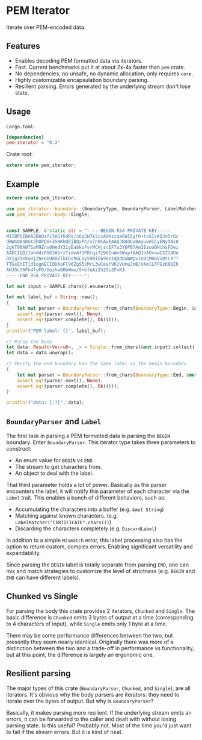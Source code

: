 # PEM Iterator

Iterate over PEM-encoded data.

## Features

* Enables decoding PEM formatted data via iterators.
* Fast. Current benchmarks put it at about 2x-4x faster than `pem` crate.
* No dependencies, no unsafe, no dynamic allocation, only requires `core`.
* Highly customizable encapsulation boundary parsing.
* Resilient parsing. Errors generated by the underlying stream don't lose state.

## Usage

`Cargo.toml`:

```toml
[dependencies]
pem-iterator = "0.2"
```

Crate root:

```rust
extern crate pem_iterator;
```

## Example

```rust
extern crate pem_iterator;

use pem_iterator::boundary::{BoundaryType, BoundaryParser, LabelMatcher};
use pem_iterator::body::Single;


const SAMPLE: &'static str = "-----BEGIN RSA PRIVATE KEY-----
MIIBPQIBAAJBAOsfi5AGYhdRs/x6q5H7kScxA0Kzzqe6WI6gf6+tc6IvKQJo5rQc
dWWSQ0nRGt2hOPDO+35NKhQEjBQxPh/v7n0CAwEAAQJBAOGaBAyuw0ICyENy5NsO
2gkT00AWTSzM9Zns0HedY31yEabkuFvrMCHjscEF7u3Y6PB7An3IzooBHchsFDei
AAECIQD/JahddzR5K3A6rzTidmAf1PBtqi7296EnWv8WvpfAAQIhAOvowIXZI4Un
DXjgZ9ekuUjZN+GUQRAVlkEEohGLVy59AiEA90VtqDdQuWWpvJX0cM08V10tLXrT
TTGsEtITid1ogAECIQDAaFl90ZgS5cMrL3wCeatVKzVUmuJmB/VAmlLFFGzK0QIh
ANJGc7AFk4fyFD/OezhwGHbWmo/S+bfeAiIh2Ss2FxKJ
-----END RSA PRIVATE KEY-----";

let mut input = SAMPLE.chars().enumerate();

let mut label_buf = String::new();
{
    let mut parser = BoundaryParser::from_chars(BoundaryType::Begin, &mut input, &mut label_buf);
    assert_eq!(parser.next(), None);
    assert_eq!(parser.complete(), Ok(()));
}
println!("PEM label: {}", label_buf);

// Parse the body
let data: Result<Vec<u8>, _> = Single::from_chars(&mut input).collect();
let data = data.unwrap();

// Verify the end boundary has the same label as the begin boundary
{
    let mut parser = BoundaryParser::from_chars(BoundaryType::End, &mut input, LabelMatcher(label_buf.chars()));
    assert_eq!(parser.next(), None);
    assert_eq!(parser.complete(), Ok(()));
}

println!("data: {:?}", data);
```

## `BoundaryParser` and `Label`

The first task in parsing a PEM formatted data is parsing the `BEGIN` boundary. Enter `BoundaryParser`.  This iterator type takes three parameters to construct:

* An enum value for `BEGIN` vs `END`.
* The stream to get characters from.
* An object to deal with the label.

That third parameter holds a lot of power. Basically as the parser encounters the label, it will notify this parameter of each character via the `Label` trait. This enables a bunch of different behaviors, such as:

* Accumulating the characters into a buffer (e.g. `&mut String`)
* Matching against known characters. (e.g. `LabelMatcher("CERTIFICATE".chars())`)
* Discarding the characters completely (e.g. `DiscardLabel`)

In addition to a simple `Mismatch` error, this label processing also has the option to return custom, complex errors. Enabling significant versatility and expandability.

Since parsing the `BEGIN` label is totally separate from parsing `END`, one can mix and match strategies to customize the level of strictness (e.g. `BEGIN` and `END` can have different labels).

## Chunked vs Single

For parsing the body this crate provides 2 iterators, `Chunked` and `Single`. The basic difference is `Chunked` emits 3 bytes of output at a time (corresponding to 4 characters of input), while `Single` emits only 1 byte at a time.

There may be some performance differences between the two, but presently they seem nearly identical. Originally there was more of a distinction between the two and a trade-off in performance vs functionality, but at this point, the difference is largely an ergonomic one.

## Resilient parsing

The major types of this crate (`BoundaryParser`, `Chunked`, and `Single`), are all iterators. It's obvious why the body parsers are iterators: they need to iterate over the bytes of output. But why is `BoundaryParser`?

Basically, it makes parsing more resilient. If the underlying stream emits an errors, it can be forwarded to the caller and dealt with without losing parsing state. Is this useful? Probably not. Most of the time you'd just want to fail if the stream errors. But it is kind of neat.

